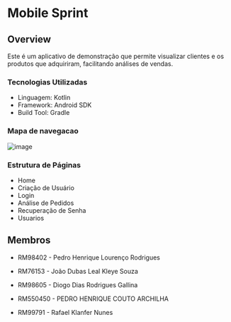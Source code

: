 # Mobile Sprint
## Overview
Este é um aplicativo de demonstração que permite visualizar clientes e os produtos que adquiriram, facilitando análises de vendas.

### Tecnologias Utilizadas
- Linguagem: Kotlin
- Framework: Android SDK
- Build Tool: Gradle

### Mapa de navegacao
![image](https://github.com/user-attachments/assets/517a77c7-f389-468a-8cd6-c34d2efc0aca)

### Estrutura de Páginas
- Home
- Criação de Usuário
- Login
- Análise de Pedidos
- Recuperação de Senha
- Usuarios
## Membros

- RM98402 - Pedro Henrique Lourenço Rodrigues

- RM76153 - João Dubas Leal Kleye Souza

- RM98605 - Diogo Dias Rodrigues Gallina

- RM550450 - PEDRO HENRIQUE COUTO ARCHILHA

- RM99791 - Rafael Klanfer Nunes
